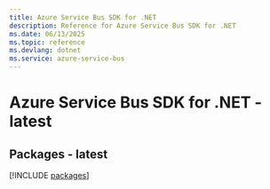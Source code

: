 ```yaml
---
title: Azure Service Bus SDK for .NET
description: Reference for Azure Service Bus SDK for .NET
ms.date: 06/13/2025
ms.topic: reference
ms.devlang: dotnet
ms.service: azure-service-bus
---
```

# Azure Service Bus SDK for .NET - latest
## Packages - latest
[!INCLUDE [packages](service-bus-index.md)]